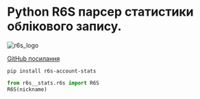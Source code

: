 # Python R6S парсер статистики облікового запису. 
![r6s_logo](https://upload.wikimedia.org/wikipedia/commons/a/a2/Rainbow_Six_siege_photo_2014-06-14_17-51.jpg)

[GitHub посилання](https://github.com/AlexProgramep/R6S_stats) 

`pip install r6s-account-stats`

```python
from r6s__stats.r6s import R6S 
R6S(nickname)
```

